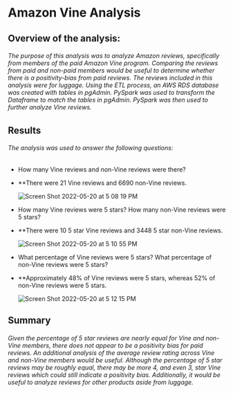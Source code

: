 # Amazon Vine Analysis

## **Overview of the analysis:** 
###### The purpose of this analysis was to analyze Amazon reviews, specifically from members of the paid Amazon Vine program.  Comparing the reviews from paid and non-paid members would be useful to determine whether there is a positivity-bias from paid reviews. The reviews included in this analysis were for luggage. Using the ETL process, an AWS RDS database was created with tables in pgAdmin. PySpark was used to transform the Dataframe to match the tables in pgAdmin. PySpark was then used to further analyze Vine reviews. 

## **Results**
###### The analysis was used to answer the following questions: 
- How many Vine reviews and non-Vine reviews were there? 

- **There were 21 Vine reviews and 6690 non-Vine reviews.

  ![Screen Shot 2022-05-20 at 5 08 19 PM](https://user-images.githubusercontent.com/98051208/169610716-5d44b0e3-6f6d-4a3e-8009-0d6571b12196.png)

- How many Vine reviews were 5 stars? How many non-Vine reviews were 5 stars?

- **There were 10 5 star Vine reviews and 3448 5 star non-Vine reviews. 
  
  ![Screen Shot 2022-05-20 at 5 10 55 PM](https://user-images.githubusercontent.com/98051208/169611007-e9b7d9be-2a37-454b-bf31-3a72de28eb76.png)
  
- What percentage of Vine reviews were 5 stars? What percentage of non-Vine reviews were 5 stars?

- **Approximately 48% of Vine reviews were 5 stars, whereas 52% of non-Vine reviews were 5 stars. 
  
  ![Screen Shot 2022-05-20 at 5 12 15 PM](https://user-images.githubusercontent.com/98051208/169611174-5afcf8bf-ed47-4e14-970c-d96826690c79.png)

## **Summary**
###### Given the percentage of 5 star reviews are nearly equal for Vine and non-Vine members, there does not appear to be a positivity bias for paid reviews. An additional analysis of the average review rating across Vine and non-Vine members would be useful. Although the percentage of 5 star reviews may be roughly equal, there may be more 4, and even 3, star Vine reviews which could still indicate a positivity bias. Additionally, it would be useful to analyze reviews for other products aside from luggage.
